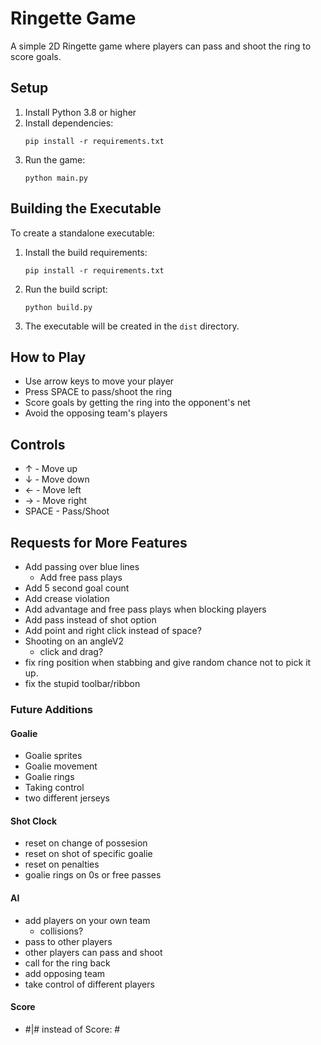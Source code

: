 # Ringette Game

A simple 2D Ringette game where players can pass and shoot the ring to score goals.

## Setup

1. Install Python 3.8 or higher
2. Install dependencies:
   ```
   pip install -r requirements.txt
   ```
3. Run the game:
   ```
   python main.py
   ```

## Building the Executable

To create a standalone executable:

1. Install the build requirements:

   ```
   pip install -r requirements.txt
   ```

2. Run the build script:

   ```
   python build.py
   ```

3. The executable will be created in the `dist` directory.

## How to Play

- Use arrow keys to move your player
- Press SPACE to pass/shoot the ring
- Score goals by getting the ring into the opponent's net
- Avoid the opposing team's players

## Controls

- ↑ - Move up
- ↓ - Move down
- ← - Move left
- → - Move right
- SPACE - Pass/Shoot

## Requests for More Features

- Add passing over blue lines
  - Add free pass plays
- Add 5 second goal count
- Add crease violation
- Add advantage and free pass plays when blocking players
- Add pass instead of shot option
- Add point and right click instead of space?
- Shooting on an angleV2
  - click and drag?
- fix ring position when stabbing and give random chance not to pick it up.
- fix the stupid toolbar/ribbon

### Future Additions

#### Goalie

- Goalie sprites
- Goalie movement
- Goalie rings
- Taking control
- two different jerseys

#### Shot Clock

- reset on change of possesion
- reset on shot of specific goalie
- reset on penalties
- goalie rings on 0s or free passes

#### AI

- add players on your own team
  - collisions?
- pass to other players
- other players can pass and shoot
- call for the ring back
- add opposing team
- take control of different players

#### Score

- #|# instead of Score: #
